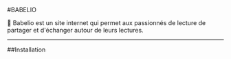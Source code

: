 #BABELIO 

📖 Babelio est un site internet qui permet aux passionnés de lecture de partager et d'échanger autour de leurs lectures.
***
##Installation